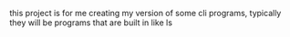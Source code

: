 this project is for me creating my version of some cli programs, typically they will be programs that are built in like ls
